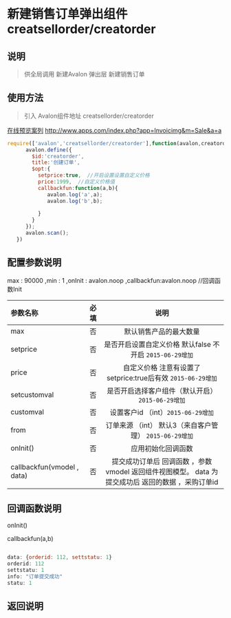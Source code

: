 # 新建销售订单弹出组件 creatsellorder/creatorder

## 说明

  > 供全局调用 新建Avalon 弹出层 新建销售订单

## 使用方法

  > 引入 Avalon组件地址  creatsellorder/creatorder

   [在线预览案列](http://www.apps.com/index.php?app=Invoicimg&m=Sale&a=a) http://www.apps.com/index.php?app=Invoicimg&m=Sale&a=a

``` javascript
require(['avalon','creatsellorder/creatorder'],function(avalon,creatorder){
      avalon.define({
        $id:'creatorder',
        title:'创建订单',
        $opt:{
          setprice:true,  //开启设置设置自定义价格
          price:1999,  //自定义价格值
          callbackfun:function(a,b){
             avalon.log('a',a);
             avalon.log('b',b);
             
          }
        }
      });
      avalon.scan();
   })

```

## 配置参数说明


 max : 90000
        ,min : 1
        ,onInit : avalon.noop
        ,callbackfun:avalon.noop //回调函数Init

| 参数名称      |    必填 | 说明  |
| :-------- | --------:| :--: |
| max  | 否 |  默认销售产品的最大数量  |
|setprice|否| 是否开启设置自定义价格  默认false 不开启 `2015-06-29增加` |
|price|否| 自定义价格 注意有设置了setprice:true后有效 `2015-06-29增加`|
|setcustomval|否|是否开启选择客户组件（默认开启）`2015-06-29增加`|
|customval|否|设置客户id （int）`2015-06-29增加`|,
|from|否|订单来源 （int） 默认3（来自客户管理） `2015-06-29增加`|,
|onInit()| 否| 应用初始化回调函数 |
|callbackfun(vmodel , data)|否| 提交成功订单后 回调函数 ，参数vmodel 返回组件视图模型。 data 为提交成功后 返回的数据 ，采购订单id |


## 回调函数说明

onInit()


callbackfun(a,b)


```` javascript

data: {orderid: 112, settstatu: 1}
orderid: 112
settstatu: 1
info: "订单提交成功"
statu: 1

````



## 返回说明
